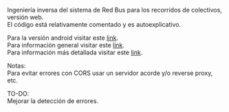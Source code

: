 Ingeniería inversa del sistema de Red Bus para los recorridos de colectivos, versión web.  
El código está relativamente comentado y es autoexplicativo.  

Para la versión android visitar este [link](https://github.com/schdie/rb_paradas_colectivos_app).  
Para información general visitar este [link](https://github.com/schdie/rb_paradas_colectivos).  
Para información más detallada visitar este [link](https://github.com/schdie/rb_paradas_colectivos_priv).  

Notas:  
Para evitar errores con CORS usar un servidor acorde y/o reverse proxy, etc.  

TO-DO:  
Mejorar la detección de errores.
